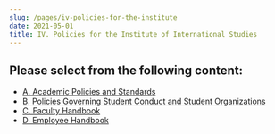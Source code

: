 ```yaml
---
slug: /pages/iv-policies-for-the-institute
date: 2021-05-01
title: IV. Policies for the Institute of International Studies
---
```

## Please select from the following content:
* [A. Academic Policies and Standards](/pages/iv-policies-for-the-institute/a-academic-policies)
* [B. Policies Governing Student Conduct and Student Organizations](/pages/iv-policies-for-the-institute/b-policies-governing-student-conduct-and-student-organizations)
* [C. Faculty Handbook](/pages/iv-policies-for-the-institute/c-faculty-handbook)
* [D. Employee Handbook](/pages/iv-policies-for-the-institute/d-employee-handbook)
